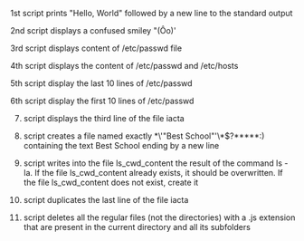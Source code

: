 1st script prints "Hello, World" followed by a new line to the standard output

2nd script displays a confused smiley "(Ôo)'

3rd script displays content of /etc/passwd file

4th script displays the content of /etc/passwd and /etc/hosts

5th script display the last 10 lines of /etc/passwd

6th script display the first 10 lines of /etc/passwd

7) script displays the third line of the file iacta

8) script creates a file named exactly \*\\'"Best School"\'\\*$\?\*\*\*\*\*:) containing the text Best School ending by a new line

9) script  writes into the file ls_cwd_content the result of the command ls -la. If the file ls_cwd_content already exists, it should be overwritten. If the file ls_cwd_content does not exist, create it

10) script duplicates the last line of the file iacta

11) script deletes all the regular files (not the directories) with a .js extension that are present in the current directory and all its subfolders
